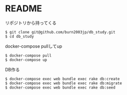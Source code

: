 # README

リポジトリから持ってくる
```
$ git clone git@github.com/burn2003jp/db_study.git
$ cd db_study
```

docker-compose pullしてup
```
$ docker-compose pull
$ docker-compose up 
```

DB作る
```
$ docker-compose exec web bundle exec rake db:create
$ docker-compose exec web bundle exec rake db:migrate
$ docker-compose exec web bundle exec rake db:seed

```

